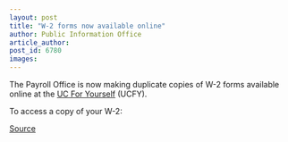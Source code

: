 ```yaml
---
layout: post
title: "W-2 forms now available online"
author: Public Information Office
article_author: 
post_id: 6780
images:
---
```


<a name="content" id="content"></a>
<p>
  The Payroll Office is now making duplicate copies of W-2 forms available online at the <a href="https://ucfy.ucop.edu/ucfy/">UC For Yourself</a> (UCFY).
</p>
<p>
  To access a copy of your W-2:
</p>
<p><a href="http://www1.ucsc.edu/currents/05-06/03-27/brief-forms.asp" title="Permalink to brief-forms">Source</a></p>
